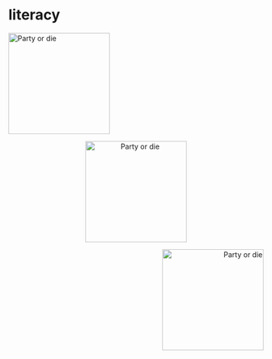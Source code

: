 # literacy
<p align="left">
  <img src="https://media.tenor.com/3_mXIoBPNhoAAAAm/party-parrot.webp" alt="Party or die" width=200>
</p>

<p align="center">
  <img src="https://media.tenor.com/3_mXIoBPNhoAAAAm/party-parrot.webp" alt="Party or die" width=200>
</p>

<p align="right">
  <img src="https://media.tenor.com/3_mXIoBPNhoAAAAm/party-parrot.webp" alt="Party or die" width=200>
</p>


